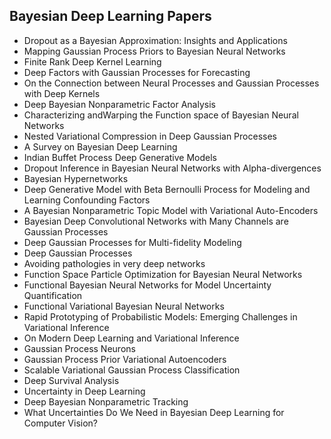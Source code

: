 <h2> Bayesian Deep Learning Papers </h2>




<ul>

                             

 <li><a target="_blank" href="https://github.com/manjunath5496/Bayesian-DL-Papers/blob/master/bayl(1).pdf" style="text-decoration:none;">Dropout as a Bayesian Approximation: Insights and Applications</a></li>

 <li><a target="_blank" href="https://github.com/manjunath5496/Bayesian-DL-Papers/blob/master/bayl(2).pdf" style="text-decoration:none;">Mapping Gaussian Process Priors
to Bayesian Neural Networks</a></li>

<li><a target="_blank" href="https://github.com/manjunath5496/Bayesian-DL-Papers/blob/master/bayl(3).pdf" style="text-decoration:none;">Finite Rank Deep Kernel Learning</a></li>
 <li><a target="_blank" href="https://github.com/manjunath5496/Bayesian-DL-Papers/blob/master/bayl(4).pdf" style="text-decoration:none;">Deep Factors with Gaussian Processes for Forecasting</a></li>                              
<li><a target="_blank" href="https://github.com/manjunath5496/Bayesian-DL-Papers/blob/master/bayl(5).pdf" style="text-decoration:none;">On the Connection between Neural Processes and Gaussian Processes with Deep Kernels</a></li>
<li><a target="_blank" href="https://github.com/manjunath5496/Bayesian-DL-Papers/blob/master/bayl(6).pdf" style="text-decoration:none;">Deep Bayesian Nonparametric Factor Analysis</a></li>
 <li><a target="_blank" href="https://github.com/manjunath5496/Bayesian-DL-Papers/blob/master/bayl(7).pdf" style="text-decoration:none;">Characterizing andWarping the Function space of Bayesian Neural Networks</a></li>

 <li><a target="_blank" href="https://github.com/manjunath5496/Bayesian-DL-Papers/blob/master/bayl(8).pdf" style="text-decoration:none;"> Nested Variational Compression in Deep
Gaussian Processes </a></li>
   <li><a target="_blank" href="https://github.com/manjunath5496/Bayesian-DL-Papers/blob/master/bayl(9).pdf" style="text-decoration:none;">A Survey on Bayesian Deep Learning</a></li>
  
   
 <li><a target="_blank" href="https://github.com/manjunath5496/Bayesian-DL-Papers/blob/master/bayl(10).pdf" style="text-decoration:none;">Indian Buffet Process Deep Generative Models </a></li>                              
<li><a target="_blank" href="https://github.com/manjunath5496/Bayesian-DL-Papers/blob/master/bayl(11).pdf" style="text-decoration:none;">Dropout Inference in Bayesian Neural Networks with Alpha-divergences</a></li>
<li><a target="_blank" href="https://github.com/manjunath5496/Bayesian-DL-Papers/blob/master/bayl(12).pdf" style="text-decoration:none;">
Bayesian Hypernetworks </a></li>
<li><a target="_blank" href="https://github.com/manjunath5496/Bayesian-DL-Papers/blob/master/bayl(13).pdf" style="text-decoration:none;">Deep Generative Model with Beta Bernoulli Process for Modeling and Learning Confounding Factors</a></li>

<li><a target="_blank" href="https://github.com/manjunath5496/Bayesian-DL-Papers/blob/master/bayl(14).pdf" style="text-decoration:none;">A Bayesian Nonparametric Topic Model with Variational Auto-Encoders</a></li>
                              
<li><a target="_blank" href="https://github.com/manjunath5496/Bayesian-DL-Papers/blob/master/bayl(15).pdf" style="text-decoration:none;">Bayesian Deep Convolutional Networks with Many Channels are Gaussian Processes</a></li>

<li><a target="_blank" href="https://github.com/manjunath5496/Bayesian-DL-Papers/blob/master/bayl(16).pdf" style="text-decoration:none;">Deep Gaussian Processes for Multi-fidelity Modeling</a></li>

  <li><a target="_blank" href="https://github.com/manjunath5496/Bayesian-DL-Papers/blob/master/bayl(17).pdf" style="text-decoration:none;">Deep Gaussian Processes</a></li>   
  
<li><a target="_blank" href="https://github.com/manjunath5496/Bayesian-DL-Papers/blob/master/bayl(18).pdf" style="text-decoration:none;">Avoiding pathologies in very deep networks</a></li> 

  
<li><a target="_blank" href="https://github.com/manjunath5496/Bayesian-DL-Papers/blob/master/bayl(19).pdf" style="text-decoration:none;">Function Space Particle Optimization for Bayesian Neural Networks</a></li> 

<li><a target="_blank" href="https://github.com/manjunath5496/Bayesian-DL-Papers/blob/master/bayl(20).pdf" style="text-decoration:none;">Functional Bayesian Neural Networks for Model Uncertainty Quantification</a></li>

<li><a target="_blank" href="https://github.com/manjunath5496/Bayesian-DL-Papers/blob/master/bayl(21).pdf" style="text-decoration:none;">Functional Variational Bayesian Neural Networks</a></li>
<li><a target="_blank" href="https://github.com/manjunath5496/Bayesian-DL-Papers/blob/master/bayl(22).pdf" style="text-decoration:none;">Rapid Prototyping of Probabilistic Models: Emerging Challenges in Variational Inference</a></li> 
 <li><a target="_blank" href="https://github.com/manjunath5496/Bayesian-DL-Papers/blob/master/bayl(23).pdf" style="text-decoration:none;">On Modern Deep Learning and Variational Inference</a></li> 
 

   <li><a target="_blank" href="https://github.com/manjunath5496/Bayesian-DL-Papers/blob/master/bayl(24).pdf" style="text-decoration:none;">Gaussian Process Neurons</a></li>
 
   <li><a target="_blank" href="https://github.com/manjunath5496/Bayesian-DL-Papers/blob/master/bayl(25).pdf" style="text-decoration:none;">Gaussian Process Prior Variational Autoencoders</a></li>                              
 <li><a target="_blank" href="https://github.com/manjunath5496/Bayesian-DL-Papers/blob/master/bayl(26).pdf" style="text-decoration:none;">Scalable Variational Gaussian Process Classification</a></li>
 <li><a target="_blank" href="https://github.com/manjunath5496/Bayesian-DL-Papers/blob/master/bayl(27).pdf" style="text-decoration:none;">Deep Survival Analysis</a></li>
   
 
   <li><a target="_blank" href="https://github.com/manjunath5496/Bayesian-DL-Papers/blob/master/bayl(28).pdf" style="text-decoration:none;">Uncertainty in Deep Learning</a></li>
 
   <li><a target="_blank" href="https://github.com/manjunath5496/Bayesian-DL-Papers/blob/master/bayl(29).pdf" style="text-decoration:none;">Deep Bayesian Nonparametric Tracking </a></li>                              

  <li><a target="_blank" href="https://github.com/manjunath5496/Bayesian-DL-Papers/blob/master/bayl(30).pdf" style="text-decoration:none;">What Uncertainties Do We Need in Bayesian Deep Learning for Computer Vision?</a></li>
  
 </ul> 
  
  
  
 
